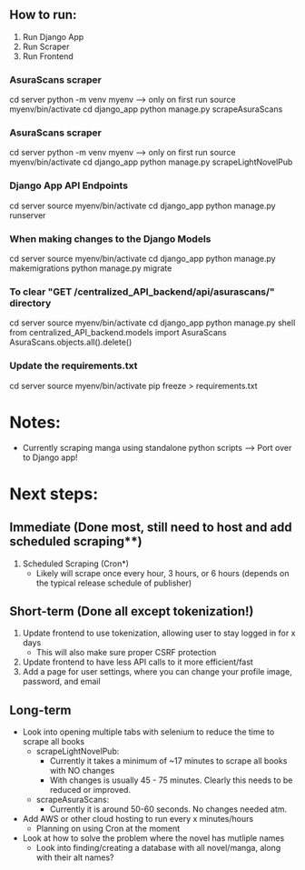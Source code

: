 ## How to run:
1. Run Django App
2. Run Scraper
3. Run Frontend

### AsuraScans scraper
cd server
python -m venv myenv --> only on first run
source myenv/bin/activate
cd django_app
python manage.py scrapeAsuraScans

### AsuraScans scraper
cd server
python -m venv myenv --> only on first run
source myenv/bin/activate
cd django_app
python manage.py scrapeLightNovelPub

### Django App API Endpoints
cd server
source myenv/bin/activate
cd django_app
python manage.py runserver

### When making changes to the Django Models
cd server
source myenv/bin/activate
cd django_app
python manage.py makemigrations
python manage.py migrate

### To clear "GET /centralized_API_backend/api/asurascans/" directory
cd server
source myenv/bin/activate
cd django_app
python manage.py shell
from centralized_API_backend.models import AsuraScans
AsuraScans.objects.all().delete()

### Update the requirements.txt
cd server
source myenv/bin/activate
pip freeze > requirements.txt

# Notes:
- Currently scraping manga using standalone python scripts --> Port over to Django app!

# Next steps:

## Immediate (Done most, still need to host and add scheduled scraping**)
1. Scheduled Scraping (Cron*)
    - Likely will scrape once every hour, 3 hours, or 6 hours (depends on the typical release schedule of publisher)

## Short-term (Done all except tokenization!)
1. Update frontend to use tokenization, allowing user to stay logged in for x days
    - This will also make sure proper CSRF protection
2. Update frontend to have less API calls to it more efficient/fast
3. Add a page for user settings, where you can change your profile image, password, and email

## Long-term
- Look into opening multiple tabs with selenium to reduce the time to scrape all books
    - scrapeLightNovelPub: 
        - Currently it takes a minimum of ~17 minutes to scrape all books with NO changes
        - With changes is usually 45 - 75 minutes. Clearly this needs to be reduced or improved.
    - scrapeAsuraScans:
        - Currently it is around 50-60 seconds. No changes needed atm.
- Add AWS or other cloud hosting to run every x minutes/hours
    - Planning on using Cron at the moment
- Look at how to solve the problem where the novel has mutliple names
    - Look into finding/creating a database with all novel/manga, along with their alt names?
